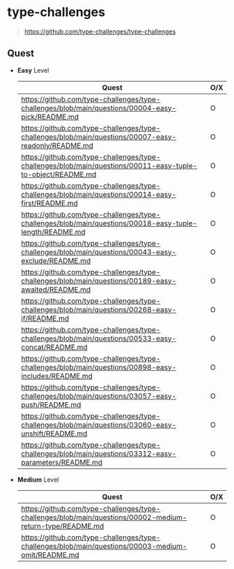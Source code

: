 # type-challenges

> https://github.com/type-challenges/type-challenges

## Quest

- **Easy** Level

  | Quest                                                                                                       | O/X |
  | ----------------------------------------------------------------------------------------------------------- | --- |
  | https://github.com/type-challenges/type-challenges/blob/main/questions/00004-easy-pick/README.md            | O   |
  | https://github.com/type-challenges/type-challenges/blob/main/questions/00007-easy-readonly/README.md        | O   |
  | https://github.com/type-challenges/type-challenges/blob/main/questions/00011-easy-tuple-to-object/README.md | O   |
  | https://github.com/type-challenges/type-challenges/blob/main/questions/00014-easy-first/README.md           | O   |
  | https://github.com/type-challenges/type-challenges/blob/main/questions/00018-easy-tuple-length/README.md    | O   |
  | https://github.com/type-challenges/type-challenges/blob/main/questions/00043-easy-exclude/README.md         | O   |
  | https://github.com/type-challenges/type-challenges/blob/main/questions/00189-easy-awaited/README.md         | O   |
  | https://github.com/type-challenges/type-challenges/blob/main/questions/00268-easy-if/README.md              | O   |
  | https://github.com/type-challenges/type-challenges/blob/main/questions/00533-easy-concat/README.md          | O   |
  | https://github.com/type-challenges/type-challenges/blob/main/questions/00898-easy-includes/README.md        | O   |
  | https://github.com/type-challenges/type-challenges/blob/main/questions/03057-easy-push/README.md            | O   |
  | https://github.com/type-challenges/type-challenges/blob/main/questions/03060-easy-unshift/README.md         | O   |
  | https://github.com/type-challenges/type-challenges/blob/main/questions/03312-easy-parameters/README.md      | O   |

- **Medium** Level

  | Quest                                                                                                     | O/X |
  | --------------------------------------------------------------------------------------------------------- | --- |
  | https://github.com/type-challenges/type-challenges/blob/main/questions/00002-medium-return-type/README.md | O   |
  | https://github.com/type-challenges/type-challenges/blob/main/questions/00003-medium-omit/README.md        | O   |
